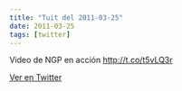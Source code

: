 ```yaml
---
title: "Tuit del 2011-03-25"
date: 2011-03-25
tags: [twitter]
---
```


Video de NGP en acción http://t.co/t5vLQ3r



[Ver en Twitter](https://twitter.com/i/web/status/51406471233150976)

